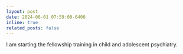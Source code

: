 ```yaml
---
layout: post
date: 2024-08-01 07:59:00-0400
inline: true
related_posts: false
---
```


I am starting the fellowship training in child and adolescent psychiatry. 
